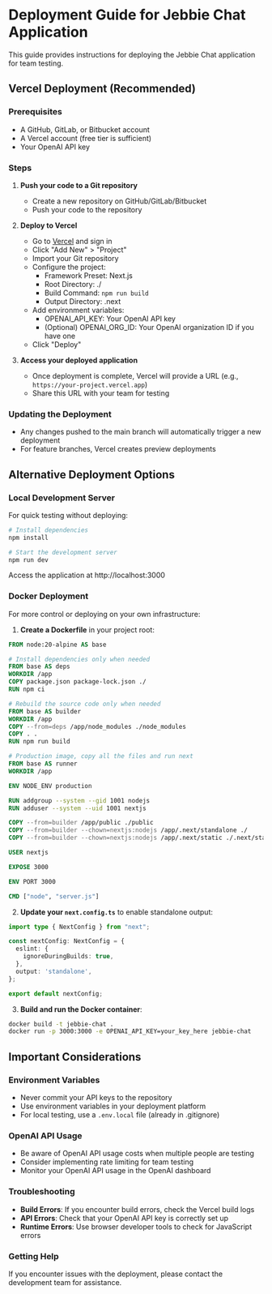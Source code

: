 # Deployment Guide for Jebbie Chat Application

This guide provides instructions for deploying the Jebbie Chat application for team testing.

## Vercel Deployment (Recommended)

### Prerequisites
- A GitHub, GitLab, or Bitbucket account
- A Vercel account (free tier is sufficient)
- Your OpenAI API key

### Steps

1. **Push your code to a Git repository**
   - Create a new repository on GitHub/GitLab/Bitbucket
   - Push your code to the repository

2. **Deploy to Vercel**
   - Go to [Vercel](https://vercel.com) and sign in
   - Click "Add New" > "Project"
   - Import your Git repository
   - Configure the project:
     - Framework Preset: Next.js
     - Root Directory: ./
     - Build Command: `npm run build`
     - Output Directory: .next
   - Add environment variables:
     - OPENAI_API_KEY: Your OpenAI API key
     - (Optional) OPENAI_ORG_ID: Your OpenAI organization ID if you have one
   - Click "Deploy"

3. **Access your deployed application**
   - Once deployment is complete, Vercel will provide a URL (e.g., `https://your-project.vercel.app`)
   - Share this URL with your team for testing

### Updating the Deployment

- Any changes pushed to the main branch will automatically trigger a new deployment
- For feature branches, Vercel creates preview deployments

## Alternative Deployment Options

### Local Development Server

For quick testing without deploying:

```bash
# Install dependencies
npm install

# Start the development server
npm run dev
```

Access the application at http://localhost:3000

### Docker Deployment

For more control or deploying on your own infrastructure:

1. **Create a Dockerfile** in your project root:

```dockerfile
FROM node:20-alpine AS base

# Install dependencies only when needed
FROM base AS deps
WORKDIR /app
COPY package.json package-lock.json ./
RUN npm ci

# Rebuild the source code only when needed
FROM base AS builder
WORKDIR /app
COPY --from=deps /app/node_modules ./node_modules
COPY . .
RUN npm run build

# Production image, copy all the files and run next
FROM base AS runner
WORKDIR /app

ENV NODE_ENV production

RUN addgroup --system --gid 1001 nodejs
RUN adduser --system --uid 1001 nextjs

COPY --from=builder /app/public ./public
COPY --from=builder --chown=nextjs:nodejs /app/.next/standalone ./
COPY --from=builder --chown=nextjs:nodejs /app/.next/static ./.next/static

USER nextjs

EXPOSE 3000

ENV PORT 3000

CMD ["node", "server.js"]
```

2. **Update your `next.config.ts`** to enable standalone output:

```typescript
import type { NextConfig } from "next";

const nextConfig: NextConfig = {
  eslint: {
    ignoreDuringBuilds: true,
  },
  output: 'standalone',
};

export default nextConfig;
```

3. **Build and run the Docker container**:

```bash
docker build -t jebbie-chat .
docker run -p 3000:3000 -e OPENAI_API_KEY=your_key_here jebbie-chat
```

## Important Considerations

### Environment Variables

- Never commit your API keys to the repository
- Use environment variables in your deployment platform
- For local testing, use a `.env.local` file (already in .gitignore)

### OpenAI API Usage

- Be aware of OpenAI API usage costs when multiple people are testing
- Consider implementing rate limiting for team testing
- Monitor your OpenAI API usage in the OpenAI dashboard

### Troubleshooting

- **Build Errors**: If you encounter build errors, check the Vercel build logs
- **API Errors**: Check that your OpenAI API key is correctly set up
- **Runtime Errors**: Use browser developer tools to check for JavaScript errors

### Getting Help

If you encounter issues with the deployment, please contact the development team for assistance. 